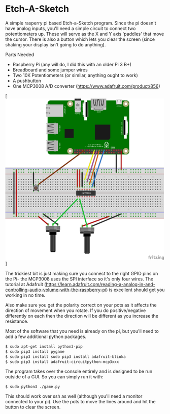 # Etch-A-Sketch

A simple rasperry pi based Etch-a-Sketch program. Since the pi doesn't have analog inputs, you'll need a simple circuit to connect two potentiometers up. These will serve as the X and Y axis 'paddles' that move the cursor. There is also a button which lets you clear the screen (since shaking your display isn't going to do anything).

Parts Needed
* Raspberry Pi (any will do, I did this with an older Pi 3 B+)
* Breadboard and some jumper wires
* Two 10K Potentiometers (or similar, anything ought to work)
* A pushbutton
* One MCP3008 A/D converter (https://www.adafruit.com/product/856)


[<img src="./Etch-a-Sketch_bb.png" width="500" />]

The trickiest bit is just making sure you connect to the right GPIO pins on the Pi- the MCP3008 uses the SPI interface so it's only four wires. The tutorial at Adafruit (https://learn.adafruit.com/reading-a-analog-in-and-controlling-audio-volume-with-the-raspberry-pi) is excellent should get you working in no time.

Also make sure you get the polarity correct on your pots as it affects the direction of movement when you rotate. If you do positive/negative differently on each then the direction will be different as you increase the resistance.

Most of the software that you need is already on the pi, but you'll need to add a few additional python packages.

    $ sudo apt-get install python3-pip
    $ sudo pip3 install pygame
    $ sudo pip3 install sudo pip3 install adafruit-blinka
    $ sudo pip3 install adafruit-circuitpython-mcp3xxx

The program takes over the console entirely and is designed to be run outside of a GUI. So you can simply run it with:

    $ sudo python3 ./game.py

This should work over ssh as well (although you'll need a monitor connected to your pi). Use the pots to move the lines around and hit the button to clear the screen.